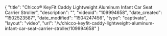 {
    "title": "Chicco&reg; KeyFit Caddy Lightweight Aluminum Infant Car Seat Carrier Stroller",
    "description": "",
    "videoid": "109994658",
    "date_created": "1502523587",
    "date_modified": "1504247456",
    "type": "captivate",
    "layout": "video",
    "url": "\/v\/chicco-keyfit-caddy-lightweight-aluminum-infant-car-seat-carrier-stroller\/109994658"
}